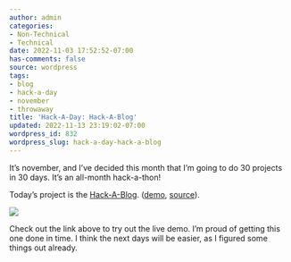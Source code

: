 ```yaml
---
author: admin
categories:
- Non-Technical
- Technical
date: 2022-11-03 17:52:52-07:00
has-comments: false
source: wordpress
tags:
- blog
- hack-a-day
- november
- throwaway
title: 'Hack-A-Day: Hack-A-Blog'
updated: 2022-11-13 23:19:02-07:00
wordpress_id: 832
wordpress_slug: hack-a-day-hack-a-blog
---
```

It’s november, and I’ve decided this month that I’m going to do 30 projects in 30 days. It’s an all-month hack-a-thon!

Today’s project is the [Hack-A-Blog](https://tilde.za3k.com/hackaday/blog/). ([demo](https://tilde.za3k.com/hackaday/blog/), [source](https://github.com/za3k/day03_blog)).

[![](/wp-content/uploads/2022/11/screenshot-1024x675.png)](https://tilde.za3k.com/hackaday/blog/)

Check out the link above to try out the live demo. I’m proud of getting this one done in time. I think the next days will be easier, as I figured some things out already.
